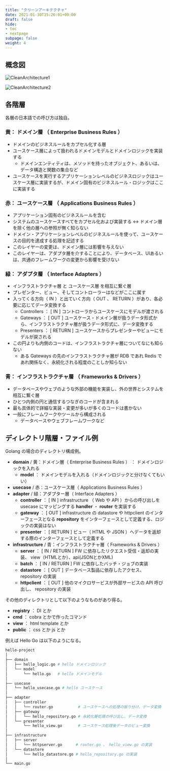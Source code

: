 ```yaml
---
title: "クリーンアーキテクチャ"
date: 2021-01-30T15:26:01+09:00
draft: false
hide:
- toc
- nextpage
subpage: false
weight: 4
---
```


<!--more-->

## 概念図

![CleanArchitecture1](https://blog.cleancoder.com/uncle-bob/images/2012-08-13-the-clean-architecture/CleanArchitecture.jpg)

![CleanArchitecture2](https://camo.qiitausercontent.com/90a79f885ff442a5d076cbf8c9dac47b6be29ff0/68747470733a2f2f71696974612d696d6167652d73746f72652e73332e616d617a6f6e6177732e636f6d2f302f3239333336382f33656631653930302d386537342d633935342d326133332d3466343663373536393234342e6a706567)

## 各階層

各層の日本語での呼び方は独自。

### 黄： **ドメイン層** （ Enterprise Business Rules ）

- ドメインのビジネスルールをカプセル化する層
- ユースケース層によって扱われるドメインモデルとドメインロジックを実装する
  - ドメインエンティティは、メソッドを持ったオブジェクト、あるいは、データ構造と関数の集合など
- ユースケースを実行するアプリケーションレベルのビジネスロジックはユースケース層に実装するが、ドメイン固有のビジネスルール・ロジックはここに実装する

### 赤： **ユースケース層** （ Applications Business Rules ）

- アプリケーション固有のビジネスルールを含む
- システムのユースケースすべてをカプセル化および実装する <-> ドメイン層を除く他の層への参照が無く知らない
- ドメイン・アプリケーションレベルのビジネスルールを使って、ユースケースの目的を達成する処理を記述する
- このレイヤーの変更は、ドメイン層には影響を与えない
- このレイヤーは、アダプタ層を介することにより、データベース、UIあるいは、共通のフレームワークの変更から影響を受けない

### 緑： **アダプタ層** （ Interface Adapters ）

- インフラストラクチャ層 と ユースケース層 を相互に繋ぐ層
- プレゼンター、ビュー、そしてコントローラーはなどがここに属す
- 入ってくる方向（ IN ）と出ていく方向（ OUT 、 RETURN ）があり、各必要に応じてデータ変換する
  - Controllers ： [ IN ] コントローラからユースケースにモデルが渡される
  - Gateways ： [ OUT ] ユースケース・ドメイン層が扱うデータ形式から、インフラストラクチャ層が扱うデータ形式に、データ変換する
  - Presenters ： [ RETURN ] ユースケースからプレゼンターやビューにモデルが戻される
- この円よりも内側のコードは、インフラストラクチャ層についてなにも知らない
  - ある Gateways の先のインフラストラクチャ層が RDB であれ Redis であれ関係なく、永続化される程度のことしか知らない

### 青： **インフラストラクチャ層** （ Frameworks & Drivers ）

- データベースやウェブのような外部の機能を実装し、外の世界とシステムを相互に繋ぐ層
- ひとつ内側の円と通信するつなぎのコードが含まれる
- 最も具体的で詳細な実装・変更が多いが多くのコードは書かない
- 一般にフレームワークやツールから構成される
  - データベースやウェブフレームワークなど

## ディレクトリ階層・ファイル例

Golang の場合のディレクトリ構成例。

- **domain** / 黄：ドメイン層（ Enterprise Business Rules ） ： ドメインロジックを入れる
  - **model** ： ドメインモデルを入れる（ドメインロジックと分けなくてもいい）
- **usecase** / 赤：ユースケース層（ Applications Business Rules ）
- **adapter** / 緑：アダプター層（ Interface Adapters ）
  - **controller** ： [ IN ] infrastructure （ Web や API ）からの呼び出しを usecase にマッピングする **handler** ・ **router** を実装する
  - **gateway** ： [ OUT ] infrastructure の datastore や httpclient のインターフェースとなる **repository** をインターフェースとして定義する、ロジックの実装はない
  - **presenter** ： [ RETURN ] ビュー（ HTML や JSON ）へデータを返却する際のインターフェースとして定義する
- **infrastructure** / 青：インフラストラクチャ層（ Frameworks & Drivers ）
  - **server** ： [ IN / RETURN ] FW に依存したリクエスト受信・返却の実装、 view（HTMLとか）、api(JSONとかXML)
  - **batch** ： [ IN / RETURN ] FW に依存したバッチ・ジョブの実装
  - **datastore** ： [ OUT ] データベース製品に依存したアクセス、 repository の実装
  - **httpclient** ： [ OUT ] 他のマイクロサービスが外部サービスの API 呼び出し、 repository の実装

その他のディレクトリとして以下のようなものがあり得る。

- **registry** ： DI とか
- **cmd** ： cobra とかで作ったコマンド
- **view** ： html template とか
- **public** ： css とか js とか

例えば Hello Go は以下のようになる。

```bash
hello-project
│
├── domain
│   ├── hello_logic.go # hello ドメインロジック
│   └── model
│       └── hello.go   # hello ドメインモデル
│
├── usecase
│   └── hello_usecase.go # hello ユースケース
│
├── adapter
│   ├── controller
│   │   └── router.go           # ユースケースへの処理の振り分け、データ変換
│   ├── gateway
│   │   └── hello_repository.go # 永続化層処理の呼び出し、データ変換
│   └── presenter
│       └── hello_view.go       # ユースケース処理後データのビュー変換
│
├── infrastructure
│   ├── server
│   │   └── httpserver.go      # router.go 、 hello_view.go の実装
│   └── datastore
│       └── hello_datastore.go # hello_repository.go の実装
│
└── main.go
```